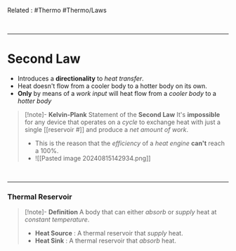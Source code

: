 Related : #Thermo #Thermo/Laws 

<br>

****
# Second Law
- Introduces a **directionality** to *heat transfer*.
- Heat doesn't flow from a cooler body to a hotter body on its own.
- **Only** by means of a *work input* will heat flow from a *cooler body* to a *hotter body*

>[!note]- **Kelvin-Plank** Statement of the **Second Law**
>It's **impossible** for any device that operates on a *cycle* to exchange heat with just a single [[reservoir #]] and produce a *net amount of work*.
>
>- This is the reason that the *efficiency* of a *heat engine* **can't** reach a 100%.
>-  ![[Pasted image 20240815142934.png]]

<br>

****
### Thermal Reservoir
>[!note]- **Definition**
>A body that can either *absorb* or *supply* heat at *constant temperature*.
>- **Heat Source** : A thermal reservoir that *supply* heat.
>- **Heat Sink** : A thermal reservoir that *absorb* heat.

